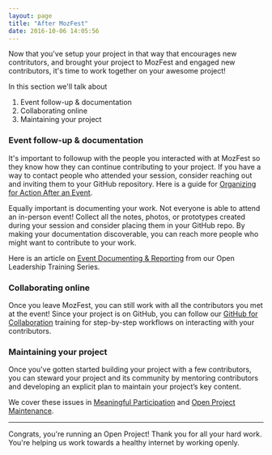 ```yaml
---
layout: page
title: "After MozFest"
date: 2016-10-06 14:05:56
---
```


Now that you've setup your project in that way that encourages new contritutors, and
brought your project to MozFest and engaged new contributors, it's time to work together on your awesome project!

In this section we'll talk about
1. Event follow-up & documentation
2. Collaborating online
3. Maintaining your project

### Event follow-up & documentation

It's important to followup with the people you interacted with at MozFest so they know how they can continue contributing to your project. If you have a way to contact people who attended your session, consider reaching out and inviting them to your GitHub repository. Here is a guide for [Organizing for Action After an Event](https://mozilla.github.io/open-leadership-training-series/articles/running-awesome-community-events/event-follow-up/#organizing-for-action-after-an-event).

Equally important is documenting your work. Not everyone is able to attend an in-person event! Collect all the notes, photos, or prototypes created during your session and consider placing them in your GitHub repo. By making your documentation discoverable, you can reach more people who might want to contribute to your work.

Here is an article on [Event Documenting & Reporting](https://mozilla.github.io/open-leadership-training-series/articles/running-awesome-community-events/documenting-and-reporting/) from our Open Leadership Training Series.

### Collaborating online

Once you leave MozFest, you can still work with all the contributors you met at the event! Since your project is on GitHub, you can follow our [GitHub for Collaboration](https://mozilla.github.io/open-leadership-training-series/articles/github-for-collaboration/) training for step-by-step workflows on interacting with your contributors.

### Maintaining your project
Once you've gotten started building your project with a few contributors, you can steward your project and its community by mentoring contributors and developing an explicit plan to maintain your project’s key content.

We cover these issues in [Meaningful Participation](https://mozilla.github.io/open-leadership-training-series/articles/building-communities-of-contributors/understand-meaningful-participation-and-distributed-leadership/) and [Open Project Maintenance](https://mozilla.github.io/open-leadership-training-series/articles/open-project-maintenance/open-project-maintenance/).

---

Congrats, you're running an Open Project! Thank you for all your hard work. You're helping us work towards a healthy internet by working openly.
